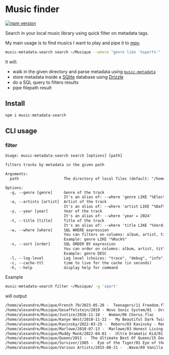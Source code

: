 # Music finder

[![npm version](https://badge.fury.io/js/music-metadata-search.svg)](https://badge.fury.io/js/music-metadata-search)

Search in your local music library using quick filter on metadata tags.

My main usage is to find musics I want to play and pipe it to [mpv](https://mpv.io/).

```sh
music-metadata-search search ~/Musique --where "genre like '%sport%'" | mpv --playlist=-
```

It will:

- walk in the given directory and parse metadata using [`music-metadata`](https://github.com/borewit/music-metadata)
- store metadata inside a [SQlite](https://www.sqlite.org/) database using [Drizzle](https://github.com/drizzle-team/drizzle-orm)
- do a SQL query to filters results
- pipe filepath result

## Install

```sh
npm i music-metadata-search
```

## CLI usage

### filter

```txt
Usage: music-metadata-search search [options] [path]

filters tracks by metadata in the given path

Arguments:
  path                    The directory of local files (default: "/home/alexandre/github/madeindjs/music-playlist-generator")

Options:
  -g, --genre [genre]     Genre of the track
                          It's an alias of: --where 'genre LIKE "%Electro%"'
  -a, --artists [artist]  Artist of the track
                          It's an alias of: --where 'artist LIKE "%Daft%"'
  -y, --year [year]       Year of the track
                          It's an alias of: --where 'year = 2024'
  -t, --title [title]     Title of the track
                          It's an alias of: --where 'title LIKE "%Verdis%"'
  -w, --where [where]     SQL WHERE expression
                          You can filters on columns: album, artist, title, genre, year
                          Example: genre LIKE "%Rock%"
  -s, --sort [order]      SQL ORDER BY expression
                          You can order on columns: album, artist, title, genre, year.
                          Example: genre DESC
  -l, --log-level         Log level (choices: "trace", "debug", "info", "warn", "error", "fatal")
  -c, --cache-ttl         time to live for the cache (in seconds)
  -h, --help              display help for command
```

Example

```sh
music-metadata-search filter ~/Musique/ -g 'sport'
```

will output

```txt
/home/alexandre/Musique/French 79/2023-05-20 -  Teenagers/11 Freedom.flac
/home/alexandre/Musique/Gesaffelstein/2019 - Novo Sonic System/01 - Orck.flac
/home/alexandre/Musique/Justice/2016-11-18 -  Woman/06 Chorus.flac
/home/alexandre/Musique/Kanye West/2010-11-22 -  My Beautiful Dark Twisted Fantasy/03 Kanye West - Power.flac
/home/alexandre/Musique/Kavinsky/2022-03-25 -  Reborn/03 Kavinsky - Renegade (feat. Cautious Clay).flac
/home/alexandre/Musique/Marlowe/2018-07-13 -  Marlowe/03 Honest Living.flac
/home/alexandre/Musique/Muddy Monk/2022-04-01 -  Ultra Dramatic Kid/01 Intro.flac
/home/alexandre/Musique/Queen/2011 -  The Ultimate Best Of Queen/15 Don’t Stop Me Now.mp3
/home/alexandre/Musique/Survivor/1985 -  Eye of the Tiger/01 Eye of the Tiger.mp3
/home/alexandre/Musique/Various Artists/2015-08-21 -  .Wave/09 Vanilla - Shutterbugg.mp3
```

